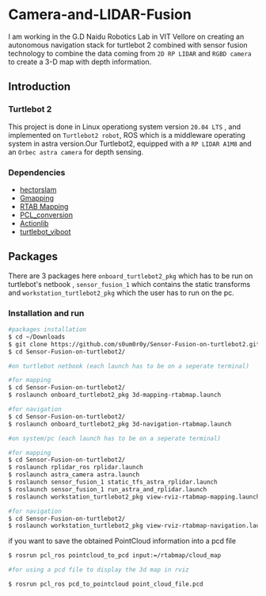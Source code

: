 # Camera-and-LIDAR-Fusion
I am working in the G.D Naidu Robotics Lab in VIT Vellore on creating an autonomous navigation stack for turtlebot 2 combined with sensor fusion technology to combine the data coming from `2D RP LIDAR` and `RGBD camera` to create a 3-D map with depth information.

## Introduction

### Turtlebot 2

This project is done in Linux operationg system version `20.04 LTS` , and implemented on `Turtlebot2 robot`, ROS which is a middleware operating system in astra version.Our Turtlebot2, equipped with a `RP LIDAR A1M8` and an `Orbec astra camera` for depth sensing.

### Dependencies
-  [hectorslam](https://github.com/tu-darmstadt-ros-pkg/hector_slam)
-  [Gmapping](https://wiki.ros.org/slam_gmapping)
-  [RTAB Mapping](http://wiki.ros.org/rtabmap_ros)
-  [PCL_conversion](http://wiki.ros.org/pcl_conversions)
-  [Actionlib](https://wiki.ros.org/actionlib)
-  [turtlebot_viboot](https://github.com/roboticslab-fr/turtlebot_vibot)

## Packages

There are 3 packages here `onboard_turtlebot2_pkg` which has to be run on turtlebot's netbook , `sensor_fusion_1` which contains the static transforms and `workstation_turtlebot2_pkg` which the user has to run on the pc. 

### Installation and run

```bash
#packages installation
$ cd ~/Downloads
$ git clone https://github.com/s0um0r0y/Sensor-Fusion-on-turtlebot2.git
$ cd Sensor-Fusion-on-turtlebot2/

#on turtlebot netbook (each launch has to be on a seperate terminal)

#for mapping
$ cd Sensor-Fusion-on-turtlebot2/
$ roslaunch onboard_turtlebot2_pkg 3d-mapping-rtabmap.launch

#for navigation
$ cd Sensor-Fusion-on-turtlebot2/
$ roslaunch onboard_turtlebot2_pkg 3d-navigation-rtabmap.launch

#on system/pc (each launch has to be on a seperate terminal)

#for mapping
$ cd Sensor-Fusion-on-turtlebot2/
$ roslaunch rplidar_ros rplidar.launch
$ roslaunch astra_camera astra.launch
$ roslaunch sensor_fusion_1 static_tfs_astra_rplidar.launch
$ roslaunch sensor_fusion_1 run_astra_and_rplidar.launch
$ roslaunch workstation_turtlebot2_pkg view-rviz-rtabmap-mapping.launch

#for navigation
$ cd Sensor-Fusion-on-turtlebot2/
$ roslaunch workstation_turtlebot2_pkg view-rviz-rtabmap-navigation.launch

```
if you want to save the obtained PointCloud information into a pcd file 
```bash
$ rosrun pcl_ros pointcloud_to_pcd input:=/rtabmap/cloud_map

#for using a pcd file to display the 3d map in rviz

$ rosrun pcl_ros pcd_to_pointcloud point_cloud_file.pcd
```

